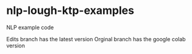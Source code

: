 # nlp-lough-ktp-examples
NLP example code 

Edits branch has the latest version
Orginal branch has the google colab version
